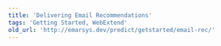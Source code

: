 ```yaml
---
title: 'Delivering Email Recommendations'
tags: 'Getting Started, WebExtend'
old_url: 'http://emarsys.dev/predict/getstarted/email-rec/'
---
```


